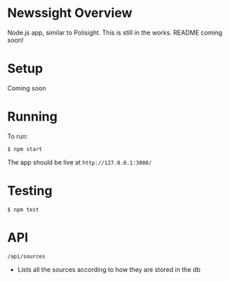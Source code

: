 # Newssight Overview
Node.js app, similar to Polisight. This is still in the works.
README coming soon!

# Setup

Coming soon

# Running
To run:

```
$ npm start
```

The app should be live at `http://127.0.0.1:3000/`

# Testing

```
$ npm test
```

# API 

`/api/sources`
 - Lists all the sources according to how they are stored in the db